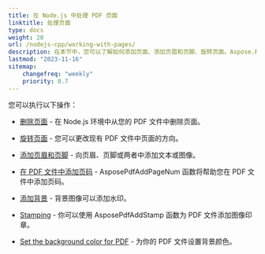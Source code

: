 ```yaml
---
title: 在 Node.js 中处理 PDF 页面
linktitle: 处理页面
type: docs
weight: 20
url: /nodejs-cpp/working-with-pages/
description: 在本节中，您可以了解如何添加页面、添加页眉和页脚、旋转页面。Aspose.PDF for Node.js via C++ 为您详细解释了此主题的所有细节。
lastmod: "2023-11-16"
sitemap:
    changefreq: "weekly"
    priority: 0.7
---
```


您可以执行以下操作：

- [删除页面](/pdf/nodejs-cpp/delete-pages/) - 在 Node.js 环境中从您的 PDF 文件中删除页面。
- [旋转页面](/pdf/nodejs-cpp/rotate-pages/) - 您可以更改现有 PDF 文件中页面的方向。
- [添加页眉和页脚](/pdf/nodejs-cpp/add-headers-and-footers-of-pdf-file/) - 向页眉、页脚或两者中添加文本或图像。
- [在 PDF 文件中添加页码](/pdf/nodejs-cpp/add-page-number/) - AsposePdfAddPageNum 函数将帮助您在 PDF 文件中添加页码。

- [添加背景](/pdf/nodejs-cpp/add-background/) - 背景图像可以添加水印。
- [Stamping](/pdf/nodejs-cpp/stamping/) - 你可以使用 AsposePdfAddStamp 函数为 PDF 文件添加图像印章。
- [Set the background color for PDF](/pdf/nodejs-cpp/set-background-color/) - 为你的 PDF 文件设置背景颜色。